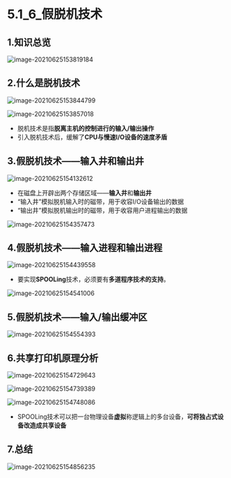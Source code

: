# 5.1_6_假脱机技术

## 1.知识总览

![image-20210625153819184](https://tuchuang-01.oss-cn-beijing.aliyuncs.com/img/image-20210625153819184.png)

## 2.什么是脱机技术

![image-20210625153844799](https://tuchuang-01.oss-cn-beijing.aliyuncs.com/img/image-20210625153844799.png)

![image-20210625153857018](https://tuchuang-01.oss-cn-beijing.aliyuncs.com/img/image-20210625153857018.png)

- 脱机技术是指**脱离主机的控制进行的输入/输出操作**
- 引入脱机技术后，缓解了**CPU与慢速I/O设备的速度矛盾**

## 3.假脱机技术——输入井和输出井

![image-20210625154132612](https://tuchuang-01.oss-cn-beijing.aliyuncs.com/img/image-20210625154132612.png)

- 在磁盘上开辟出两个存储区域——**输入井**和**输出井**
- “输入井”模拟脱机输入时的磁带，用于收容I/O设备输出的数据
- “输出井”模拟脱机输出时的磁带，用于收容用户进程输出的数据

![image-20210625154357473](https://tuchuang-01.oss-cn-beijing.aliyuncs.com/img/image-20210625154357473.png)

## 4.假脱机技术——输入进程和输出进程

![image-20210625154439558](https://tuchuang-01.oss-cn-beijing.aliyuncs.com/img/image-20210625154439558.png)

- 要实现**SPOOLing**技术，必须要有**多道程序技术的支持**。

![image-20210625154541006](https://tuchuang-01.oss-cn-beijing.aliyuncs.com/img/image-20210625154541006.png)

## 5.假脱机技术——输入/输出缓冲区

![image-20210625154554393](https://tuchuang-01.oss-cn-beijing.aliyuncs.com/img/image-20210625154554393.png)

## 6.共享打印机原理分析

![image-20210625154729643](https://tuchuang-01.oss-cn-beijing.aliyuncs.com/img/image-20210625154729643.png)

![image-20210625154739389](https://tuchuang-01.oss-cn-beijing.aliyuncs.com/img/image-20210625154739389.png)

![image-20210625154748086](https://tuchuang-01.oss-cn-beijing.aliyuncs.com/img/image-20210625154748086.png)

- SPOOLing技术可以把一台物理设备**虚拟**称逻辑上的多台设备，**可将独占式设备改造成共享设备**

## 7.总结

![image-20210625154856235](https://tuchuang-01.oss-cn-beijing.aliyuncs.com/img/image-20210625154856235.png)


